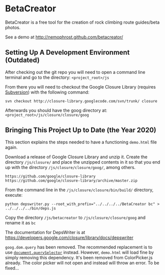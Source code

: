 BetaCreator
===========

BetaCreator is a free tool for the creation of rock climbing route guides/beta photos.

See a demo at http://nemophrost.github.com/betacreator/


Setting Up A Development Environment (Outdated)
---

After checking out the git repo you will need to open a command line terminal 
and go to the directory: `<project_root>/js`

From there you will need to checkout the Google Closure Library (requires 
[Subversion](http://subversion.apache.org/)) with the following command:

`svn checkout http://closure-library.googlecode.com/svn/trunk/ closure`

Afterwards you should have the goog directory at: `<project_root>/js/closure/closure/goog`

Bringing This Project Up to Date (the Year 2020)
---

This section explains the steps needed to have a functioning `demo.html` file again.

Download a release of Google Closure Library and unzip it. Create the directory `/js/closure/` and place the unzipped contents in it so that you end up with the directory `/js/closure/closure/goog/`, among others.
```
https://github.com/google/closure-library
https://github.com/google/closure-library/archive/master.zip
```

From the command line in the `/js/closure/closure/bin/build/` directory, execute:
```
python depswriter.py --root_with_prefix="../../../../BetaCreator bc" > ../../../../bin/deps.js
```

Copy the directory `/js/betacreator` to `/js/closure/closure/goog` and rename it as `bc`


The documentation for DepsWriter is at https://developers.google.com/closure/library/docs/depswriter

`goog.dom.query` has been removed. The recommended replacement is to use [`document.querySelector`](https://developer.mozilla.org/en-US/docs/Web/API/Document/querySelector) instead. However, `demo.html` will load fine by simply removing this dependency. It's been removed from ColorPicker.js already. The color picker will not open and instead will throw an error. To be fixed...
